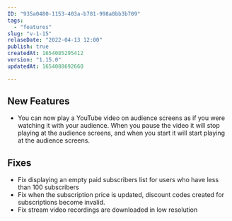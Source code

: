 ```yaml
---
ID: "935a0480-1153-403a-b781-998a0bb3b709"
tags:
  - "features"
slug: "v-1-15"
relaseDate: "2022-04-13 12:00"
publish: true
createdAt: 1654085295412
version: "1.15.0"
updatedAt: 1654088692660

---
```

<div itemprop="articleBody" class="content"><h2>New Features</h2>
<ul>
<li>You can now play a YouTube video on audience screens as if you were watching it with your audience. When you pause the video it will stop playing at the audience screens, and when you start it will start playing at the audience screens.</li>
</ul>
<h2>Fixes</h2>
<ul>
<li>Fix displaying an empty paid subscribers list for users who have less than 100 subscribers</li>
<li>Fix when the subscription price is updated, discount codes created for subscriptions become invalid.</li>
<li>Fix stream video recordings are downloaded in low resolution</li>
</ul></div>